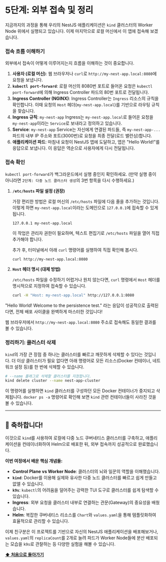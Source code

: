 # 5단계: 외부 접속 및 정리

지금까지의 과정을 통해 우리의 NestJS 애플리케이션은 `kind` 클러스터의 Worker Node 위에서 실행되고 있습니다. 이제 마지막으로 로컬 머신에서 이 앱에 접속해 보겠습니다.

### 접속 흐름 이해하기

외부에서 접속이 어떻게 이루어지는지 흐름을 이해하는 것이 중요합니다.

1.  **사용자 (로컬 머신)**: 웹 브라우저나 `curl`로 `http://my-nest-app.local:8080`에 요청을 보냅니다.
2.  **`kubectl port-forward`**: 로컬 머신의 8080번 포트로 들어온 요청은 `kubectl port-forward`에 의해 Ingress Controller 파드의 80번 포트로 전달됩니다.
3.  **Ingress Controller (NGINX)**: Ingress Controller는 `Ingress` 리소스의 규칙을 확인합니다. 이때 요청의 `Host` 헤더(`my-nest-app.local`)를 기반으로 라우팅 규칙을 찾습니다.
4.  **Ingress 규칙**: `my-nest-app` Ingress는 `my-nest-app.local`로 들어온 요청을 `my-nest-app`이라는 `Service`로 보내라고 정의하고 있습니다.
5.  **Service**: `my-nest-app` Service는 자신에게 연결된 파드들, 즉 `my-nest-app-...` 파드의 내부 IP 주소와 포트(3000번)로 요청을 최종 전달(로드 밸런싱)합니다.
6.  **애플리케이션 파드**: 마침내 요청이 NestJS 앱에 도달하고, 앱은 "Hello World!"를 응답으로 보냅니다. 이 응답은 역순으로 사용자에게 다시 전달됩니다.

### 접속 확인

`kubectl port-forward`가 백그라운드에서 실행 중인지 확인하세요. (만약 실행 중이 아니라면 `2단계: 다중 노드 클러스터 생성`의 3번 항목을 다시 수행하세요.)

1.  **`/etc/hosts` 파일 설정 (권장)**

    가장 편리한 방법은 로컬 머신의 `/etc/hosts` 파일에 다음 줄을 추가하는 것입니다. 이렇게 하면 `my-nest-app.local`이라는 도메인으로 `127.0.0.1`에 접속할 수 있게 됩니다.

    ```
    127.0.0.1 my-nest-app.local
    ```
    이 작업은 관리자 권한이 필요하며, 텍스트 편집기로 `/etc/hosts` 파일을 열어 직접 추가해야 합니다.

    추가 후, 터미널에서 아래 `curl` 명령어를 실행하여 직접 확인해 봅시다.

    ```bash
    curl http://my-nest-app.local:8080
    ```

2.  **`Host` 헤더 명시 (대체 방법)**

    `/etc/hosts` 파일을 수정하기 어렵거나 원치 않는다면, `curl` 명령에서 `Host` 헤더를 명시적으로 지정하여 접속할 수 있습니다.

    ```bash
    curl -H "Host: my-nest-app.local" http://127.0.0.1:8080
    ```

"Hello World! Welcome to the persistence test." 라는 응답이 성공적으로 출력된다면, 전체 배포 사이클을 완벽하게 마스터한 것입니다!

웹 브라우저에서 `http://my-nest-app.local:8080` 주소로 접속해도 동일한 결과를 볼 수 있습니다.

### 정리하기: 클러스터 삭제

`kind`의 가장 큰 장점 중 하나는 클러스터를 빠르고 깨끗하게 삭제할 수 있다는 것입니다. 더 이상 클러스터가 필요 없다면 아래 명령어로 모든 리소스(Docker 컨테이너, 네트워크 설정 등)를 한 번에 삭제할 수 있습니다.

```bash
# --name 플래그로 삭제할 클러스터를 지정합니다.
kind delete cluster --name nest-app-cluster
```

이 명령어를 실행하면 `kind` 클러스터를 구성하던 모든 Docker 컨테이너가 중지되고 삭제됩니다. `docker ps -a` 명령어로 확인해 보면 `kind` 관련 컨테이너들이 사라진 것을 볼 수 있습니다.

---

## 🎉 축하합니다!

이것으로 `kind`를 사용하여 로컬에 다중 노드 쿠버네티스 클러스터를 구축하고, 애플리케이션을 컨테이너화하여 Helm으로 배포한 뒤, 외부 접속까지 성공적으로 완료했습니다.

**이번 여정에서 배운 핵심 개념들:**

*   **Control Plane vs Worker Node**: 클러스터의 뇌와 일꾼의 역할을 이해했습니다.
*   **`kind`**: Docker를 이용해 실제와 유사한 다중 노드 클러스터를 빠르고 쉽게 만들고 없앨 수 있습니다.
*   **`k9s`**: `kubectl`의 어려움을 덜어주는 강력한 TUI 도구로 클러스터를 쉽게 탐색할 수 있습니다.
*   **Ingress**: 외부 요청을 클러스터 내부로 연결하는 관문(Gateway)의 중요성을 배웠습니다.
*   **Helm**: 복잡한 쿠버네티스 리소스를 `Chart`와 `values.yaml`을 통해 템플릿화하여 효율적으로 관리할 수 있습니다.

이제 친구분은 이 프로젝트를 기반으로 자신의 NestJS 애플리케이션을 배포해보거나, `values.yaml`의 `replicaCount`를 2개로 늘려 파드가 Worker Node들에 분산 배포되는 모습을 `k9s`로 관찰하는 등 다양한 실험을 해볼 수 있습니다.

**[⬆️ 처음으로 돌아가기](../README.md)**